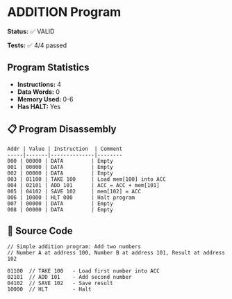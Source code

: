 # ADDITION Program

**Status:** ✅ VALID

**Tests:** ✅ 4/4 passed

## Program Statistics

- **Instructions:** 4
- **Data Words:** 0
- **Memory Used:** 0-6
- **Has HALT:** Yes

## 📋 Program Disassembly

```
Addr | Value | Instruction  | Comment
-----|-------|--------------|--------
000 | 00000 | DATA         | Empty
001 | 00000 | DATA         | Empty
002 | 00000 | DATA         | Empty
003 | 01100 | TAKE 100     | Load mem[100] into ACC
004 | 02101 | ADD 101      | ACC = ACC + mem[101]
005 | 04102 | SAVE 102     | mem[102] = ACC
006 | 10000 | HLT 000      | Halt program
007 | 00000 | DATA         | Empty
008 | 00000 | DATA         | Empty
```

## 💾 Source Code

```
// Simple addition program: Add two numbers
// Number A at address 100, Number B at address 101, Result at address 102

01100  // TAKE 100   - Load first number into ACC
02101  // ADD 101    - Add second number
04102  // SAVE 102   - Save result
10000  // HLT        - Halt
```
